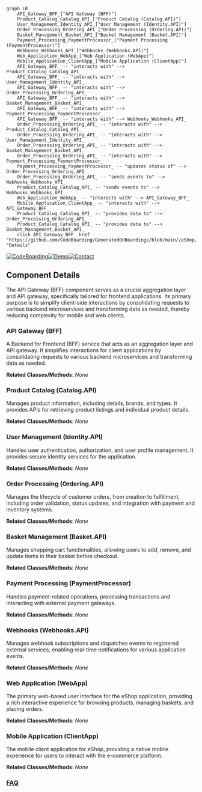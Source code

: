 ```mermaid
graph LR
    API_Gateway_BFF_["API Gateway (BFF)"]
    Product_Catalog_Catalog_API_["Product Catalog (Catalog.API)"]
    User_Management_Identity_API_["User Management (Identity.API)"]
    Order_Processing_Ordering_API_["Order Processing (Ordering.API)"]
    Basket_Management_Basket_API_["Basket Management (Basket.API)"]
    Payment_Processing_PaymentProcessor_["Payment Processing (PaymentProcessor)"]
    Webhooks_Webhooks_API_["Webhooks (Webhooks.API)"]
    Web_Application_WebApp_["Web Application (WebApp)"]
    Mobile_Application_ClientApp_["Mobile Application (ClientApp)"]
    API_Gateway_BFF_ -- "interacts with" --> Product_Catalog_Catalog_API_
    API_Gateway_BFF_ -- "interacts with" --> User_Management_Identity_API_
    API_Gateway_BFF_ -- "interacts with" --> Order_Processing_Ordering_API_
    API_Gateway_BFF_ -- "interacts with" --> Basket_Management_Basket_API_
    API_Gateway_BFF_ -- "interacts with" --> Payment_Processing_PaymentProcessor_
    API_Gateway_BFF_ -- "interacts with" --> Webhooks_Webhooks_API_
    Order_Processing_Ordering_API_ -- "interacts with" --> Product_Catalog_Catalog_API_
    Order_Processing_Ordering_API_ -- "interacts with" --> User_Management_Identity_API_
    Order_Processing_Ordering_API_ -- "interacts with" --> Basket_Management_Basket_API_
    Order_Processing_Ordering_API_ -- "interacts with" --> Payment_Processing_PaymentProcessor_
    Payment_Processing_PaymentProcessor_ -- "updates status of" --> Order_Processing_Ordering_API_
    Order_Processing_Ordering_API_ -- "sends events to" --> Webhooks_Webhooks_API_
    Product_Catalog_Catalog_API_ -- "sends events to" --> Webhooks_Webhooks_API_
    Web_Application_WebApp_ -- "interacts with" --> API_Gateway_BFF_
    Mobile_Application_ClientApp_ -- "interacts with" --> API_Gateway_BFF_
    Product_Catalog_Catalog_API_ -- "provides data to" --> Order_Processing_Ordering_API_
    Product_Catalog_Catalog_API_ -- "provides data to" --> Basket_Management_Basket_API_
    click API_Gateway_BFF_ href "https://github.com/CodeBoarding/GeneratedOnBoardings/blob/main//eShop/API_Gateway_BFF_.md" "Details"
```
[![CodeBoarding](https://img.shields.io/badge/Generated%20by-CodeBoarding-9cf?style=flat-square)](https://github.com/CodeBoarding/CodeBoarding)[![Demo](https://img.shields.io/badge/Try%20our-Demo-blue?style=flat-square)](https://www.codeboarding.org/demo)[![Contact](https://img.shields.io/badge/Contact%20us%20-%20contact@codeboarding.org-lightgrey?style=flat-square)](mailto:contact@codeboarding.org)

## Component Details

The API Gateway (BFF) component serves as a crucial aggregation layer and API gateway, specifically tailored for frontend applications. Its primary purpose is to simplify client-side interactions by consolidating requests to various backend microservices and transforming data as needed, thereby reducing complexity for mobile and web clients.

### API Gateway (BFF)
A Backend for Frontend (BFF) service that acts as an aggregation layer and API gateway. It simplifies interactions for client applications by consolidating requests to various backend microservices and transforming data as needed.


**Related Classes/Methods**: _None_

### Product Catalog (Catalog.API)
Manages product information, including details, brands, and types. It provides APIs for retrieving product listings and individual product details.


**Related Classes/Methods**: _None_

### User Management (Identity.API)
Handles user authentication, authorization, and user profile management. It provides secure identity services for the application.


**Related Classes/Methods**: _None_

### Order Processing (Ordering.API)
Manages the lifecycle of customer orders, from creation to fulfillment, including order validation, status updates, and integration with payment and inventory systems.


**Related Classes/Methods**: _None_

### Basket Management (Basket.API)
Manages shopping cart functionalities, allowing users to add, remove, and update items in their basket before checkout.


**Related Classes/Methods**: _None_

### Payment Processing (PaymentProcessor)
Handles payment-related operations, processing transactions and interacting with external payment gateways.


**Related Classes/Methods**: _None_

### Webhooks (Webhooks.API)
Manages webhook subscriptions and dispatches events to registered external services, enabling real-time notifications for various application events.


**Related Classes/Methods**: _None_

### Web Application (WebApp)
The primary web-based user interface for the eShop application, providing a rich interactive experience for browsing products, managing baskets, and placing orders.


**Related Classes/Methods**: _None_

### Mobile Application (ClientApp)
The mobile client application for eShop, providing a native mobile experience for users to interact with the e-commerce platform.


**Related Classes/Methods**: _None_



### [FAQ](https://github.com/CodeBoarding/GeneratedOnBoardings/tree/main?tab=readme-ov-file#faq)